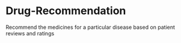 # Drug-Recommendation
Recommend the medicines for a particular disease based on patient reviews and ratings
